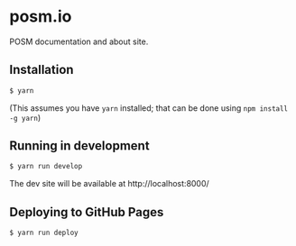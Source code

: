 # posm.io

POSM documentation and about site.

## Installation

```bash
$ yarn
```

(This assumes you have `yarn` installed; that can be done using `npm install -g yarn`)

## Running in development

```bash
$ yarn run develop
```

The dev site will be available at http://localhost:8000/

## Deploying to GitHub Pages

```bash
$ yarn run deploy
```
